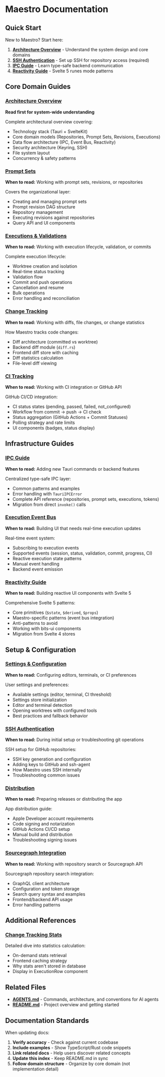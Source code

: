 # Maestro Documentation

## Quick Start

New to Maestro? Start here:

1. **[Architecture Overview](./architecture.md)** - Understand the system design and core domains
2. **[SSH Authentication](./ssh-authentication.md)** - Set up SSH for repository access (required)
3. **[IPC Guide](./ipc-guide.md)** - Learn type-safe backend communication
4. **[Reactivity Guide](./reactivity.md)** - Svelte 5 runes mode patterns

## Core Domain Guides

### [Architecture Overview](./architecture.md)

**Read first for system-wide understanding**

Complete architectural overview covering:

- Technology stack (Tauri + SvelteKit)
- Core domain models (Repositories, Prompt Sets, Revisions, Executions)
- Data flow architecture (IPC, Event Bus, Reactivity)
- Security architecture (Keyring, SSH)
- File system layout
- Concurrency & safety patterns

### [Prompt Sets](./prompt-sets.md)

**When to read:** Working with prompt sets, revisions, or repositories

Covers the organizational layer:

- Creating and managing prompt sets
- Prompt revision DAG structure
- Repository management
- Executing revisions against repositories
- Query API and UI components

### [Executions & Validations](./executions.md)

**When to read:** Working with execution lifecycle, validation, or commits

Complete execution lifecycle:

- Worktree creation and isolation
- Real-time status tracking
- Validation flow
- Commit and push operations
- Cancellation and resume
- Bulk operations
- Error handling and reconciliation

### [Change Tracking](./change-tracking.md)

**When to read:** Working with diffs, file changes, or change statistics

How Maestro tracks code changes:

- Diff architecture (committed vs worktree)
- Backend diff module (`diff.rs`)
- Frontend diff store with caching
- Diff statistics calculation
- File-level diff viewing

### [CI Tracking](./ci-tracking.md)

**When to read:** Working with CI integration or GitHub API

GitHub CI/CD integration:

- CI status states (pending, passed, failed, not_configured)
- Workflow from commit → push → CI check
- Status aggregation (GitHub Actions + Commit Statuses)
- Polling strategy and rate limits
- UI components (badges, status display)

## Infrastructure Guides

### [IPC Guide](./ipc-guide.md)

**When to read:** Adding new Tauri commands or backend features

Centralized type-safe IPC layer:

- Common patterns and examples
- Error handling with `TauriIPCError`
- Complete API reference (repositories, prompt sets, executions, tokens)
- Migration from direct `invoke()` calls

### [Execution Event Bus](./execution-event-bus.md)

**When to read:** Building UI that needs real-time execution updates

Real-time event system:

- Subscribing to execution events
- Supported events (session, status, validation, commit, progress, CI)
- Reactive execution state patterns
- Manual event handling
- Backend event emission

### [Reactivity Guide](./reactivity.md)

**When to read:** Building reactive UI components with Svelte 5

Comprehensive Svelte 5 patterns:

- Core primitives (`$state`, `$derived`, `$props`)
- Maestro-specific patterns (event bus integration)
- Anti-patterns to avoid
- Working with bits-ui components
- Migration from Svelte 4 stores

## Setup & Configuration

### [Settings & Configuration](./settings.md)

**When to read:** Configuring editors, terminals, or CI preferences

User settings and preferences:

- Available settings (editor, terminal, CI threshold)
- Settings store initialization
- Editor and terminal detection
- Opening worktrees with configured tools
- Best practices and fallback behavior

### [SSH Authentication](./ssh-authentication.md)

**When to read:** During initial setup or troubleshooting git operations

SSH setup for GitHub repositories:

- SSH key generation and configuration
- Adding keys to GitHub and ssh-agent
- How Maestro uses SSH internally
- Troubleshooting common issues

### [Distribution](./distribution.md)

**When to read:** Preparing releases or distributing the app

App distribution guide:

- Apple Developer account requirements
- Code signing and notarization
- GitHub Actions CI/CD setup
- Manual build and distribution
- Troubleshooting signing issues

### [Sourcegraph Integration](./sourcegraph-integration.md)

**When to read:** Working with repository search or Sourcegraph API

Sourcegraph repository search integration:

- GraphQL client architecture
- Configuration and token storage
- Search query syntax and examples
- Frontend/backend API usage
- Error handling patterns

## Additional References

### [Change Tracking Stats](./change-tracking-stats.md)

Detailed dive into statistics calculation:

- On-demand stats retrieval
- Frontend caching strategy
- Why stats aren't stored in database
- Display in ExecutionRow component

## Related Files

- **[AGENTS.md](../AGENTS.md)** - Commands, architecture, and conventions for AI agents
- **[README.md](../README.md)** - Project overview and getting started

## Documentation Standards

When updating docs:

1. **Verify accuracy** - Check against current codebase
2. **Include examples** - Show TypeScript/Rust code snippets
3. **Link related docs** - Help users discover related concepts
4. **Update this index** - Keep README.md in sync
5. **Follow domain structure** - Organize by core domain (not implementation detail)
